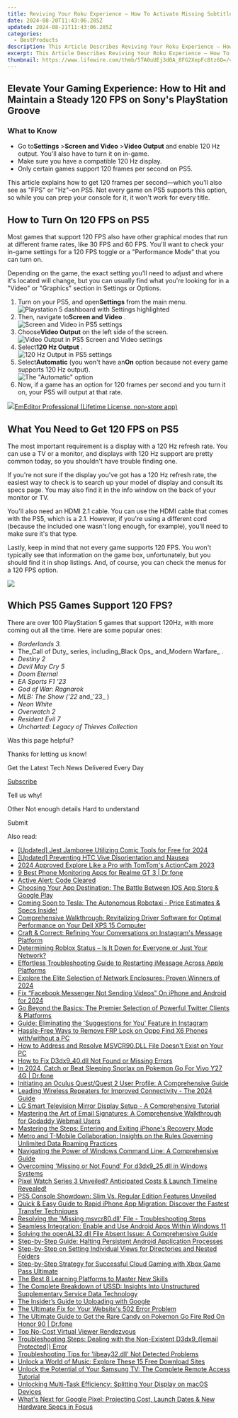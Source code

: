 ```yaml
---
title: Reviving Your Roku Experience – How To Activate Missing Subtitles
date: 2024-08-20T11:43:06.285Z
updated: 2024-08-21T11:43:06.285Z
categories:
  - BestProducts
description: This Article Describes Reviving Your Roku Experience – How To Activate Missing Subtitles
excerpt: This Article Describes Reviving Your Roku Experience – How To Activate Missing Subtitles
thumbnail: https://www.lifewire.com/thmb/5TA0uUEj3d0A_8FG2XepFc8tz6Q=/400x300/filters:no_upscale():max_bytes(150000):strip_icc():format(webp)/roku-closed-captioning-2005aa384a2845f29f42d4a420c77c6e.png
---
```


## Elevate Your Gaming Experience: How to Hit and Maintain a Steady 120 FPS on Sony's PlayStation Groove
### What to Know

* Go to**Settings** \>**Screen and Video** \>**Video Output** and enable 120 Hz output. You'll also have to turn it on in-game.
* Make sure you have a compatible 120 Hz display.
* Only certain games support 120 frames per second on PS5.

 This article explains how to get 120 frames per second—which you'll also see as "FPS" or "Hz"–on PS5\. Not every game on PS5 supports this option, so while you can prep your console for it, it won't work for every title.  

## How to Turn On 120 FPS on PS5

 Most games that support 120 FPS also have other graphical modes that run at different frame rates, like 30 FPS and 60 FPS. You'll want to check your in-game settings for a 120 FPS toggle or a "Performance Mode" that you can turn on.

 Depending on the game, the exact setting you'll need to adjust and where it's located will change, but you can usually find what you're looking for in a "Video" or "Graphics" section in Settings or Options.

1. Turn on your PS5, and open**Settings** from the main menu.  
![Playstation 5 dashboard with Settings highlighted](https://www.lifewire.com/thmb/SgkRTTRVRqbxRg0AJLYr6FWqfG4=/1500x0/filters:no_upscale():max_bytes(150000):strip_icc():format(webp)/how-to-remote-play-ps5-games-on-android-50896111-df8a16a465fe41e7aef3d5ad05b4a7c8.jpg)
2. Then, navigate to**Screen and Video** .  
![Screen and Video in PS5 settings](https://www.lifewire.com/thmb/YCLQ2vGLnavPgpRPNtxhU7n6NFw=/1500x0/filters:no_upscale():max_bytes(150000):strip_icc():format(webp)/Screen-and-Video-Settings-aa8ff277b8254627a1a8c88e1c91f9cf.jpg)
3. Choose**Video Output** on the left side of the screen.  
![Video Output in PS5 Screen and Video settings](https://www.lifewire.com/thmb/Xgk1MNv2WwvyRO7tv2bHEF4oiqo=/1500x0/filters:no_upscale():max_bytes(150000):strip_icc():format(webp)/Video-Output-46b505f379064535ac4977a29faee336.jpg)
4. Select**120 Hz Output** .  
![120 Hz Output in PS5 settings](https://www.lifewire.com/thmb/hxj9hKX_96UCkA07Y8Rzo91hvKo=/1500x0/filters:no_upscale():max_bytes(150000):strip_icc():format(webp)/120-Output-9e18a336656f4caf97cc91724b032df2.jpg)
5. Select**Automatic** (you won't have an**On** option because not every game supports 120 Hz output).  
![The "Automatic" option ](https://www.lifewire.com/thmb/N0N2mbCdwDADtM0UH7Q50TlNT2U=/1500x0/filters:no_upscale():max_bytes(150000):strip_icc():format(webp)/Automatic-8261fa6f79014410bb3948ebcbcac568.jpg)
6. Now, if a game has an option for 120 frames per second and you turn it on, your PS5 will output at that rate.

<!-- affiliate ads begin -->
<a href="https://shop.emeditor.com/order/checkout.php?PRODS=4631722&QTY=1&AFFILIATE=108875&CART=1"><img src="https://www.emeditor.com/wp-content/uploads/2023/05/frontpage2-2048x588.webp" border="0">EmEditor Professional (Lifetime License, non-store app)</a>
<!-- affiliate ads end -->
## What You Need to Get 120 FPS on PS5

 The most important requirement is a display with a 120 Hz refresh rate. You can use a TV or a monitor, and displays with 120 Hz support are pretty common today, so you shouldn't have trouble finding one.

 If you're not sure if the display you've got has a 120 Hz refresh rate, the easiest way to check is to search up your model of display and consult its specs page. You may also find it in the info window on the back of your monitor or TV.

 You'll also need an HDMI 2.1 cable. You can use the HDMI cable that comes with the PS5, which is a 2.1\. However, if you're using a different cord (because the included one wasn't long enough, for example), you'll need to make sure it's that type.

 Lastly, keep in mind that not every game supports 120 FPS. You won't typically see that information on the game box, unfortunately, but you should find it in shop listings. And, of course, you can check the menus for a 120 FPS option.

<!-- affiliate ads begin -->
<a href="https://shop.mondly.com/affiliate.php?ACCOUNT=ATISTUDI&AFFILIATE=108875&PATH=https%3A%2F%2Fwww.mondly.com%3FAFFILIATE%3D108875%26RESOURCE%3D%2BGeneral%2B970x90%2B"><img src="https://secure.avangate.com/images/merchant/69c418c33ec2e1a4267fa9bb77fa1428/general-970x90.gif" border="0"></a>
<!-- affiliate ads end -->
## Which PS5 Games Support 120 FPS?

 There are over 100 PlayStation 5 games that support 120Hz, with more coming out all the time. Here are some popular ones:

* _Borderlands 3._
* The_Call of Duty_ series, including_Black Ops_ and_Modern Warfare_ .
* _Destiny 2_
* _Devil May Cry 5_
* _Doom Eternal_
* _EA Sports F1 '23_
* _God of War: Ragnarok_
* _MLB: The Show ('22_ and_'23_ )
* _Neon White_
* _Overwatch 2_
* _Resident Evil 7_
* _Uncharted: Legacy of Thieves Collection_

Was this page helpful?

Thanks for letting us know!

 Get the Latest Tech News Delivered Every Day

[Subscribe](https://www.lifewire.com/#)

Tell us why!

 Other  Not enough details  Hard to understand

 Submit

<ins class="adsbygoogle"
     style="display:block"
     data-ad-format="autorelaxed"
     data-ad-client="ca-pub-7571918770474297"
     data-ad-slot="1223367746"></ins>



<ins class="adsbygoogle"
     style="display:block"
     data-ad-client="ca-pub-7571918770474297"
     data-ad-slot="8358498916"
     data-ad-format="auto"
     data-full-width-responsive="true"></ins>

<span class="atpl-alsoreadstyle">Also read:</span>
<div><ul>
<li><a href="https://fox-glue.techidaily.com/updated-jest-jamboree-utilizing-comic-tools-for-free-for-2024/"><u>[Updated] Jest Jamboree  Utilizing Comic Tools for Free for 2024</u></a></li>
<li><a href="https://article-posts.techidaily.com/updated-preventing-htc-vive-disorientation-and-nausea/"><u>[Updated] Preventing HTC Vive Disorientation and Nausea</u></a></li>
<li><a href="https://some-techniques.techidaily.com/2024-approved-explore-like-a-pro-with-tomtoms-actioncam-2023/"><u>2024 Approved  Explore Like a Pro with TomTom's ActionCam 2023</u></a></li>
<li><a href="https://android-location-track.techidaily.com/9-best-phone-monitoring-apps-for-realme-gt-3-drfone-by-drfone-virtual-android/"><u>9 Best Phone Monitoring Apps for Realme GT 3 | Dr.fone</u></a></li>
<li><a href="https://driver-error.techidaily.com/active-alert-code-cleared/"><u>Active Alert: Code Cleared</u></a></li>
<li><a href="https://tech-recovery.techidaily.com/choosing-your-app-destination-the-battle-between-ios-app-store-and-google-play/"><u>Choosing Your App Destination: The Battle Between IOS App Store & Google Play</u></a></li>
<li><a href="https://tech-recovery.techidaily.com/coming-soon-to-tesla-the-autonomous-robotaxi-price-estimates-and-specs-inside/"><u>Coming Soon to Tesla: The Autonomous Robotaxi - Price Estimates & Specs Inside!</u></a></li>
<li><a href="https://driver-download.techidaily.com/comprehensive-walkthrough-revitalizing-driver-software-for-optimal-performance-on-your-dell-xps-15-computer/"><u>Comprehensive Walkthrough: Revitalizing Driver Software for Optimal Performance on Your Dell XPS 15 Computer</u></a></li>
<li><a href="https://tech-recovery.techidaily.com/craft-and-correct-refining-your-conversations-on-instagrams-message-platform/"><u>Craft & Correct: Refining Your Conversations on Instagram's Message Platform</u></a></li>
<li><a href="https://tech-recovery.techidaily.com/determining-roblox-status-is-it-down-for-everyone-or-just-your-network/"><u>Determining Roblox Status – Is It Down for Everyone or Just Your Network?</u></a></li>
<li><a href="https://fox-that.techidaily.com/effortless-troubleshooting-guide-to-restarting-imessage-across-apple-platforms/"><u>Effortless Troubleshooting Guide to Restarting iMessage Across Apple Platforms</u></a></li>
<li><a href="https://tech-recovery.techidaily.com/1722902158590-explore-the-elite-selection-of-network-enclosures-proven-winners-of-2024/"><u>Explore the Elite Selection of Network Enclosures: Proven Winners of 2024</u></a></li>
<li><a href="https://facebook-video-files.techidaily.com/fix-facebook-messenger-not-sending-videos-on-iphone-and-android-for-2024/"><u>Fix “Facebook Messenger Not Sending Videos” On iPhone and Android for 2024</u></a></li>
<li><a href="https://tech-recovery.techidaily.com/go-beyond-the-basics-the-premier-selection-of-powerful-twitter-clients-and-platforms/"><u>Go Beyond the Basics: The Premier Selection of Powerful Twitter Clients & Platforms</u></a></li>
<li><a href="https://tech-recovery.techidaily.com/guide-eliminating-the-suggestions-for-you-feature-in-instagram/"><u>Guide: Eliminating the 'Suggestions for You' Feature in Instagram</u></a></li>
<li><a href="https://android-frp.techidaily.com/hassle-free-ways-to-remove-frp-lock-on-oppo-find-x6-phones-withwithout-a-pc-by-drfone-android/"><u>Hassle-Free Ways to Remove FRP Lock on Oppo Find X6 Phones with/without a PC</u></a></li>
<li><a href="https://tech-recovery.techidaily.com/how-to-address-and-resolve-msvcr90dll-file-doesnt-exist-on-your-pc/"><u>How to Address and Resolve MSVCR90.DLL File Doesn't Exist on Your PC</u></a></li>
<li><a href="https://tech-recovery.techidaily.com/how-to-fix-d3dx940dll-not-found-or-missing-errors/"><u>How to Fix D3dx9_40.dll Not Found or Missing Errors</u></a></li>
<li><a href="https://change-location.techidaily.com/in-2024-catch-or-beat-sleeping-snorlax-on-pokemon-go-for-vivo-y27-4g-drfone-by-drfone-virtual-android/"><u>In 2024, Catch or Beat Sleeping Snorlax on Pokemon Go For Vivo Y27 4G | Dr.fone</u></a></li>
<li><a href="https://tech-recovery.techidaily.com/initiating-an-oculus-questquest-2-user-profile-a-comprehensive-guide/"><u>Initiating an Oculus Quest/Quest 2 User Profile: A Comprehensive Guide</u></a></li>
<li><a href="https://tech-recovery.techidaily.com/leading-wireless-repeaters-for-improved-connectivity-the-2024-guide/"><u>Leading Wireless Repeaters for Improved Connectivity - The 2024 Guide</u></a></li>
<li><a href="https://tech-recovery.techidaily.com/lg-smart-television-mirror-display-setup-a-comprehensive-tutorial/"><u>LG Smart Television Mirror Display Setup - A Comprehensive Tutorial</u></a></li>
<li><a href="https://tech-recovery.techidaily.com/mastering-the-art-of-email-signatures-a-comprehensive-walkthrough-for-godaddy-webmail-users/"><u>Mastering the Art of Email Signatures: A Comprehensive Walkthrough for Godaddy Webmail Users</u></a></li>
<li><a href="https://tech-recovery.techidaily.com/mastering-the-steps-entering-and-exiting-iphones-recovery-mode/"><u>Mastering the Steps: Entering and Exiting iPhone's Recovery Mode</u></a></li>
<li><a href="https://tech-recovery.techidaily.com/metro-and-t-mobile-collaboration-insights-on-the-rules-governing-unlimited-data-roaming-practices/"><u>Metro and T-Mobile Collaboration: Insights on the Rules Governing Unlimited Data Roaming Practices</u></a></li>
<li><a href="https://tech-recovery.techidaily.com/navigating-the-power-of-windows-command-line-a-comprehensive-guide/"><u>Navigating the Power of Windows Command Line: A Comprehensive Guide</u></a></li>
<li><a href="https://tech-recovery.techidaily.com/overcoming-missing-or-not-found-for-d3dx925dll-in-windows-systems/"><u>Overcoming 'Missing or Not Found' For d3dx9_25.dll in Windows Systems</u></a></li>
<li><a href="https://tech-recovery.techidaily.com/pixel-watch-series-3-unveiled-anticipated-costs-and-launch-timeline-revealed/"><u>Pixel Watch Series 3 Unveiled? Anticipated Costs & Launch Timeline Revealed!</u></a></li>
<li><a href="https://tech-recovery.techidaily.com/ps5-console-showdown-slim-vs-regular-edition-features-unveiled/"><u>PS5 Console Showdown: Slim Vs. Regular Edition Features Unveiled</u></a></li>
<li><a href="https://app-tips.techidaily.com/quick-and-easy-guide-to-rapid-iphone-app-migration-discover-the-fastest-transfer-techniques/"><u>Quick & Easy Guide to Rapid iPhone App Migration: Discover the Fastest Transfer Techniques</u></a></li>
<li><a href="https://tech-recovery.techidaily.com/resolving-the-missing-msvcr80dll-file-troubleshooting-steps/"><u>Resolving the 'Missing msvcr80.dll' File - Troubleshooting Steps</u></a></li>
<li><a href="https://tech-recovery.techidaily.com/seamless-integration-enable-and-use-android-apps-within-windows-11/"><u>Seamless Integration: Enable and Use Android Apps Within Windows 11</u></a></li>
<li><a href="https://tech-recovery.techidaily.com/solving-the-openal32dll-file-absent-issue-a-comprehensive-guide/"><u>Solving the openAL32.dll File Absent Issue: A Comprehensive Guide</u></a></li>
<li><a href="https://tech-recovery.techidaily.com/step-by-step-guide-halting-persistent-android-application-processes/"><u>Step-by-Step Guide: Halting Persistent Android Application Processes</u></a></li>
<li><a href="https://tech-recovery.techidaily.com/step-by-step-on-setting-individual-views-for-directories-and-nested-folders/"><u>Step-by-Step on Setting Individual Views for Directories and Nested Folders</u></a></li>
<li><a href="https://tech-recovery.techidaily.com/step-by-step-strategy-for-successful-cloud-gaming-with-xbox-game-pass-ultimate/"><u>Step-by-Step Strategy for Successful Cloud Gaming with Xbox Game Pass Ultimate</u></a></li>
<li><a href="https://tech-recovery.techidaily.com/the-best-8-learning-platforms-to-master-new-skills/"><u>The Best 8 Learning Platforms to Master New Skills</u></a></li>
<li><a href="https://tech-recovery.techidaily.com/the-complete-breakdown-of-ussd-insights-into-unstructured-supplementary-service-data-technology/"><u>The Complete Breakdown of USSD: Insights Into Unstructured Supplementary Service Data Technology</u></a></li>
<li><a href="https://extra-lessons.techidaily.com/the-insiders-guide-to-uploading-with-google/"><u>The Insider’s Guide to Uploading with Google</u></a></li>
<li><a href="https://tech-recovery.techidaily.com/the-ultimate-fix-for-your-websites-502-error-problem/"><u>The Ultimate Fix for Your Website's 502 Error Problem</u></a></li>
<li><a href="https://pokemon-go-android.techidaily.com/the-ultimate-guide-to-get-the-rare-candy-on-pokemon-go-fire-red-on-honor-90-drfone-by-drfone-virtual-android/"><u>The Ultimate Guide to Get the Rare Candy on Pokemon Go Fire Red On Honor 90 | Dr.fone</u></a></li>
<li><a href="https://on-screen-recording.techidaily.com/top-no-cost-virtual-viewer-rendezvous/"><u>Top No-Cost Virtual Viewer Rendezvous</u></a></li>
<li><a href="https://tech-recovery.techidaily.com/troubleshooting-steps-dealing-with-the-non-existent-d3dx9email-protected-error/"><u>Troubleshooting Steps: Dealing with the Non-Existent D3dx9_([email Protected]) Error</u></a></li>
<li><a href="https://tech-recovery.techidaily.com/troubleshooting-tips-for-libeay32dll-not-detected-problems/"><u>Troubleshooting Tips for 'libeay32.dll' Not Detected Problems</u></a></li>
<li><a href="https://tech-recovery.techidaily.com/unlock-a-world-of-music-explore-these-15-free-download-sites/"><u>Unlock a World of Music: Explore These 15 Free Download Sites</u></a></li>
<li><a href="https://tech-recovery.techidaily.com/unlock-the-potential-of-your-samsung-tv-the-complete-remote-access-tutorial/"><u>Unlock the Potential of Your Samsung TV: The Complete Remote Access Tutorial</u></a></li>
<li><a href="https://tech-recovery.techidaily.com/unlocking-multi-task-efficiency-splitting-your-display-on-macos-devices/"><u>Unlocking Multi-Task Efficiency: Splitting Your Display on macOS Devices</u></a></li>
<li><a href="https://tech-recovery.techidaily.com/whats-next-for-google-pixel-projecting-cost-launch-dates-and-new-hardware-specs-in-focus/"><u>What's Next for Google Pixel: Projecting Cost, Launch Dates & New Hardware Specs in Focus</u></a></li>
</ul></div>
